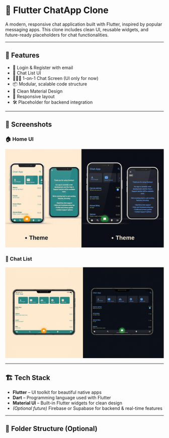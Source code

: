 # 📱 Flutter ChatApp Clone

A modern, responsive chat application built with Flutter, inspired by popular messaging apps. This clone includes clean UI, reusable widgets, and future-ready placeholders for chat functionalities.

---

## 🚀 Features

- 🔐 Login & Register with email
- 💬 Chat List UI
- 🧑‍🤝‍🧑 1-on-1 Chat Screen (UI only for now)
- 📦 Modular, scalable code structure
- 🎨 Clean Material Design
- 📱 Responsive layout
- 🛠️ Placeholder for backend integration

---

## 📸 Screenshots

### 🏠 Home UI

![Home UI](https://raw.githubusercontent.com/FaizanImran-blip/chat-App-clone/refs/heads/main/assets/WhatsApp%20Image%202025-06-11%20at%207.58.34%20AM.jpeg)

### 💬 Chat List

![Chat List](https://raw.githubusercontent.com/FaizanImran-blip/chat-App-clone/refs/heads/main/assets/WhatsApp%20Image%202025-06-11%20at%207.59.00%20AM.jpeg)

---

## 🏗️ Tech Stack

- **Flutter** – UI toolkit for beautiful native apps
- **Dart** – Programming language used with Flutter
- **Material UI** – Built-in Flutter widgets for clean design
- *(Optional future)* Firebase or Supabase for backend & real-time features

---

## 📂 Folder Structure (Optional)

